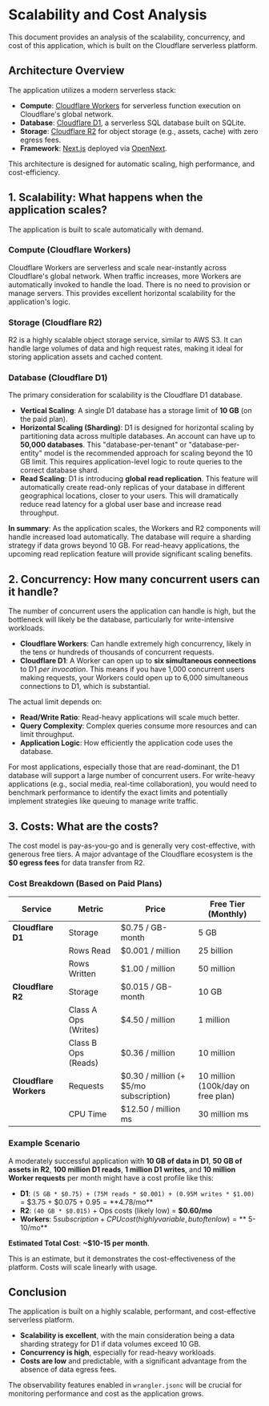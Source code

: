# Scalability and Cost Analysis

This document provides an analysis of the scalability, concurrency, and cost of this application, which is built on the Cloudflare serverless platform.

## Architecture Overview

The application utilizes a modern serverless stack:

- **Compute**: [Cloudflare Workers](https://workers.cloudflare.com/) for serverless function execution on Cloudflare's global network.
- **Database**: [Cloudflare D1](https://developers.cloudflare.com/d1/), a serverless SQL database built on SQLite.
- **Storage**: [Cloudflare R2](https://developers.cloudflare.com/r2/) for object storage (e.g., assets, cache) with zero egress fees.
- **Framework**: [Next.js](https://nextjs.org/) deployed via [OpenNext](https://open-next.js.org/).

This architecture is designed for automatic scaling, high performance, and cost-efficiency.

## 1. Scalability: What happens when the application scales?

The application is built to scale automatically with demand.

### Compute (Cloudflare Workers)

Cloudflare Workers are serverless and scale near-instantly across Cloudflare's global network. When traffic increases, more Workers are automatically invoked to handle the load. There is no need to provision or manage servers. This provides excellent horizontal scalability for the application's logic.

### Storage (Cloudflare R2)

R2 is a highly scalable object storage service, similar to AWS S3. It can handle large volumes of data and high request rates, making it ideal for storing application assets and cached content.

### Database (Cloudflare D1)

The primary consideration for scalability is the Cloudflare D1 database.

- **Vertical Scaling**: A single D1 database has a storage limit of **10 GB** (on the paid plan).
- **Horizontal Scaling (Sharding)**: D1 is designed for horizontal scaling by partitioning data across multiple databases. An account can have up to **50,000 databases**. This "database-per-tenant" or "database-per-entity" model is the recommended approach for scaling beyond the 10 GB limit. This requires application-level logic to route queries to the correct database shard.
- **Read Scaling**: D1 is introducing **global read replication**. This feature will automatically create read-only replicas of your database in different geographical locations, closer to your users. This will dramatically reduce read latency for a global user base and increase read throughput.

**In summary**: As the application scales, the Workers and R2 components will handle increased load automatically. The database will require a sharding strategy if data grows beyond 10 GB. For read-heavy applications, the upcoming read replication feature will provide significant scaling benefits.

## 2. Concurrency: How many concurrent users can it handle?

The number of concurrent users the application can handle is high, but the bottleneck will likely be the database, particularly for write-intensive workloads.

- **Cloudflare Workers**: Can handle extremely high concurrency, likely in the tens or hundreds of thousands of concurrent requests.
- **Cloudflare D1**: A Worker can open up to **six simultaneous connections** to D1 _per invocation_. This means if you have 1,000 concurrent users making requests, your Workers could open up to 6,000 simultaneous connections to D1, which is substantial.

The actual limit depends on:

- **Read/Write Ratio**: Read-heavy applications will scale much better.
- **Query Complexity**: Complex queries consume more resources and can limit throughput.
- **Application Logic**: How efficiently the application code uses the database.

For most applications, especially those that are read-dominant, the D1 database will support a large number of concurrent users. For write-heavy applications (e.g., social media, real-time collaboration), you would need to benchmark performance to identify the exact limits and potentially implement strategies like queuing to manage write traffic.

## 3. Costs: What are the costs?

The cost model is pay-as-you-go and is generally very cost-effective, with generous free tiers. A major advantage of the Cloudflare ecosystem is the **$0 egress fees** for data transfer from R2.

### Cost Breakdown (Based on Paid Plans)

| Service                | Metric               | Price                                  | Free Tier (Monthly)                |
| ---------------------- | -------------------- | -------------------------------------- | ---------------------------------- |
| **Cloudflare D1**      | Storage              | $0.75 / GB-month                       | 5 GB                               |
|                        | Rows Read            | $0.001 / million                       | 25 billion                         |
|                        | Rows Written         | $1.00 / million                        | 50 million                         |
| **Cloudflare R2**      | Storage              | $0.015 / GB-month                      | 10 GB                              |
|                        | Class A Ops (Writes) | $4.50 / million                        | 1 million                          |
|                        | Class B Ops (Reads)  | $0.36 / million                        | 10 million                         |
| **Cloudflare Workers** | Requests             | $0.30 / million (+ $5/mo subscription) | 10 million (100k/day on free plan) |
|                        | CPU Time             | $12.50 / million ms                    | 30 million ms                      |

### Example Scenario

A moderately successful application with **10 GB of data in D1**, **50 GB of assets in R2**, **100 million D1 reads**, **1 million D1 writes**, and **10 million Worker requests** per month might have a cost profile like this:

- **D1**: `(5 GB * $0.75) + (75M reads * $0.001) + (0.95M writes * $1.00)` = $3.75 + $0.075 + $0.95 = **$4.78/mo**
- **R2**: `(40 GB * $0.015)` + Ops costs (likely low) = **$0.60/mo**
- **Workers**: $5 subscription + CPU cost (highly variable, but often low) = **~$5-10/mo**

**Estimated Total Cost**: **~$10-15 per month**.

This is an estimate, but it demonstrates the cost-effectiveness of the platform. Costs will scale linearly with usage.

## Conclusion

The application is built on a highly scalable, performant, and cost-effective serverless platform.

- **Scalability is excellent**, with the main consideration being a data sharding strategy for D1 if data volumes exceed 10 GB.
- **Concurrency is high**, especially for read-heavy workloads.
- **Costs are low** and predictable, with a significant advantage from the absence of data egress fees.

The observability features enabled in `wrangler.jsonc` will be crucial for monitoring performance and cost as the application grows.
